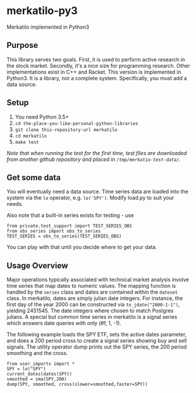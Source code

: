 # merkatilo-py3
Merkatilo implemented in Python3

## Purpose

This library serves two goals.  First, it is used to perform active research in the stock market.  Secondly, it's a
nice size for programming research.  Other implementations exist in C++ and Racket. This version is implemented in Python3.  It is a library, not a complete system.  Specifically, you must add a data source.

## Setup

1) You need Python 3.5+
2) ``cd the-place-you-like-personal-python-libraries``
3) ``git clone this-repository-url merkatilo``
4) ``cd merkatilo``
5) ``make test``

_Note that when running the test for the first time, test files are downloaded from another
github repository and placed in ``/tmp/merkatio-test-data/``._

## Get some data

You will eventually need a data source.  Time series data are loaded into the system via the ``lo`` operator, e.g. ``lo('SPY')``.  Modify load.py to suit your needs.

Also note that a built-in series exists for testing - use 

```
from private.test_support import TEST_SERIES_OBS
from obs_series import obs_to_series
TEST_SERIES = obs_to_series(TEST_SERIES_OBS)
```
You can play with that until you decide where to get your data.  

## Usage Overview

Major operations typically associated with technical market analysis involve time series that map dates to numeric values.  The mapping function is handled by the ```series``` class and dates are contained within the ```dateset``` class.  In merkatilo, dates are simply julian date integers.  For instance, the first day of the year 2000 can be constructed via ``to_jdate("2000-1-1")``, yielding 2451545.  The date integers where chosen to match Postgres julians.  A special but common time series in merkatilo is a signal series which answers date queries with only (#f, 1, -1).

The following example loads the SPY ETF, sets the active dates parameter, and does a 200 period cross to create a signal series showing buy and sell signals.  The utility operator dump prints out the SPY series, the 200 period smoothing and the cross.

```
from user_imports import *
SPY = lo("SPY")
current_dates(dates(SPY))
smoothed = sma(SPY,200)
dump(SPY, smoothed, cross(slower=smoothed,faster=SPY))

```



  







